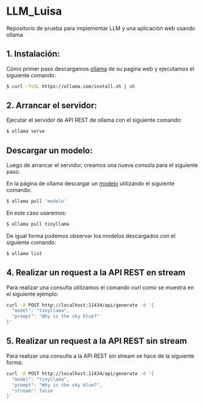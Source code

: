# LLM_Luisa
Repositorio de prueba para implementar LLM y una aplicación web usando ollama

## 1. Instalación:
Cómo primer paso descargamos [ollama](https://ollama.com/download/linux) de su pagina web y ejecutamos el siguiente comando:

````bash 
$ curl -fsSL https://ollama.com/install.sh | sh
````

## 2. Arrancar el servidor:
Ejecutar el servidor de API REST de ollama con el siguiente comando:

````bash 
$ ollama serve
````

## Descargar un modelo:
Luego de arrancar el servidor, creamos una nueva consola para el siguiente paso.

En la página de ollama descargar un [modelo](https://ollama.com/library) utilizando el siguiente comando:

````bash 
$ ollama pull 'modelo'
````

En este caso usaremos:

````bash 
$ ollama pull tinyllama
````

De igual forma podemos observar los modelos descargados con el siguiente comando:

````bash 
$ ollama list
````

## 4. Realizar un request a la API REST en stream

Para realizar una consulta utilizamos el comando curl como se muestra en el siguiente ejemplo:

````bash 
curl -X POST http://localhost:11434/api/generate -d '{
  "model": "tinyllama",
  "prompt": "Why is the sky blue?"
}'
````

## 5. Realizar un request a la API REST sin stream

Para realizar una consulta a la API REST sin stream se hace de la siguiente forma:

````bash 
curl -X POST http://localhost:11434/api/generate -d '{
  "model": "tinyllama",
  "prompt": "Why is the sky blue?",
  "stream": false
}'
````

